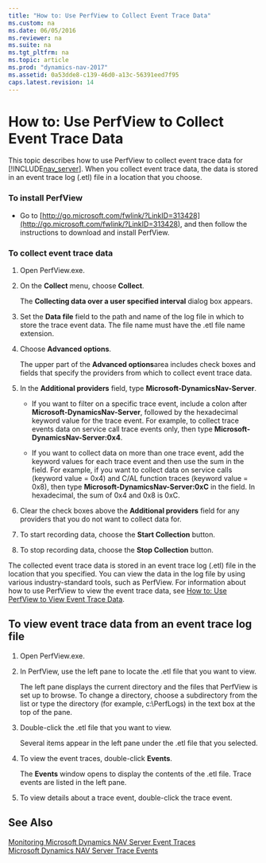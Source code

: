 ```yaml
---
title: "How to: Use PerfView to Collect Event Trace Data"
ms.custom: na
ms.date: 06/05/2016
ms.reviewer: na
ms.suite: na
ms.tgt_pltfrm: na
ms.topic: article
ms.prod: "dynamics-nav-2017"
ms.assetid: 0a53dde8-c139-46d0-a13c-56391eed7f95
caps.latest.revision: 14
---
```

# How to: Use PerfView to Collect Event Trace Data
This topic describes how to use PerfView to collect event trace data for [!INCLUDE[nav_server](includes/nav_server_md.md)]. When you collect event trace data, the data is stored in an event trace log \(.etl\) file in a location that you choose.  
  
### To install PerfView  
  
-   Go to [http://go.microsoft.com/fwlink/?LinkID=313428](http://go.microsoft.com/fwlink/?LinkID=313428), and then follow the instructions to download and install PerfView.  
  
### To collect event trace data  
  
1.  Open PerfView.exe.  
  
2.  On the **Collect** menu, choose **Collect**.  
  
     The **Collecting data over a user specified interval** dialog box appears.  
  
3.  Set the **Data file** field to the path and name of the log file in which to store the trace event data. The file name must have the .etl file name extension.  
  
4.  Choose **Advanced options**.  
  
     The upper part of the **Advanced options**area includes check boxes and fields that specify the providers from which to collect event trace data.  
  
5.  In the **Additional providers** field, type **Microsoft-DynamicsNav-Server**.  
  
    -   If you want to filter on a specific trace event, include a colon after **Microsoft-DynamicsNav-Server**, followed by the hexadecimal keyword value for the trace event. For example, to collect trace events data on service call trace events only, then type  **Microsoft-DynamicsNav-Server:0x4**.  
  
    -   If you want to collect data on more than one trace event, add the keyword values for each trace event and then use the sum in the field. For example, if you want to collect data on service calls \(keyword value = 0x4\) and C/AL function traces \(keyword value = 0x8\), then type **Microsoft-DynamicsNav-Server:0xC** in the field. In hexadecimal, the sum of 0x4 and 0x8 is 0xC.  
  
6.  Clear the check boxes above the **Additional providers** field for any providers that you do not want to collect data for.  
  
7.  To start recording data, choose the **Start Collection** button.  
  
8.  To stop recording data, choose the **Stop Collection** button.  
  
 The collected event trace data is stored in an event trace log \(.etl\) file in the location that you specified. You can view the data in the log file by using various industry-standard tools, such as PerfView. For information about how to use PerfView to view the event trace data, see [How to: Use PerfView to View Event Trace Data](How-to--Use-PerfView-to-View-Event-Trace-Data.md).  
  
##  <a name="ViewDataPerfView"></a> To view event trace data from an event trace log file  
  
1.  Open PerfView.exe.  
  
2.  In PerfView, use the left pane to locate the .etl file that you want to view.  
  
     The left pane displays the current directory and the files that PerfView is set up to browse. To change a directory, choose a subdirectory from the list or type the directory \(for example, c:\\PerfLogs\) in the text box at the top of the pane.  
  
3.  Double-click the .etl file that you want to view.  
  
     Several items appear in the left pane under the .etl file that you selected.  
  
4.  To view the event traces, double-click **Events**.  
  
     The **Events** window opens to display the contents of the .etl file. Trace events are listed in the left pane.  
  
5.  To view details about a trace event, double-click the trace event.  
  
## See Also  
 [Monitoring Microsoft Dynamics NAV Server Event Traces](Monitoring-Microsoft-Dynamics-NAV-Server-Event-Traces.md)   
 [Microsoft Dynamics NAV Server Trace Events](Microsoft-Dynamics-NAV-Server-Trace-Events.md)